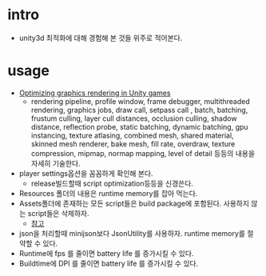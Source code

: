 
# intro

- unity3d 최적화에 대해 경험해 본 것들 위주로 적어본다. 

# usage

- [Optimizing graphics rendering in Unity games](https://unity3d.com/kr/learn/tutorials/temas/performance-optimization/optimizing-graphics-rendering-unity-games?playlist=44069)
  - rendering pipeline, profile window, frame debugger, 
    multithreaded rendering, graphics jobs, draw call, setpass call
    , batch, batching, frustum culling, layer cull distances, occlusion culling,
    shadow distance, reflection probe, static batching, dynamic batching,
    gpu instancing, texture atlasing, combined mesh, shared material,
    skinned mesh renderer, bake mesh, fill rate, overdraw,
    texture compression, mipmap, normap mapping, level of detail 등등의
    내용을 자세히 기술한다.
- player settings옵션을 꼼꼼하게 확인해 본다.
  - release빌드할때 script optimization등등을 신경쓴다.
- Resources 폴더의 내용은 runtime memory를 잡아 먹는다.
- Assets폴더에 존재하는 모든 script들은 build package에
  포함된다. 사용하지 않는 script들은 삭제하자.
  - [참고](https://unity3d.com/kr/learn/tutorials/temas/best-practices/resources-folder)
- json을 처리할때 minijson보다 JsonUtility를 사용하자. runtime memory를 절약할 수 있다.
- Runtime에 fps 를 줄이면 battery life 를 증가시킬 수 있다.
- Buildtime에 DPI 를 줄이면 battery life 를 증가시킬 수 있다.

